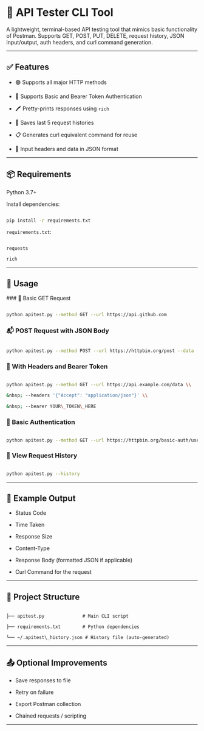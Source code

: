 # 🧪 API Tester CLI Tool



A lightweight, terminal-based API testing tool that mimics basic functionality of Postman. Supports GET, POST, PUT, DELETE, request history, JSON input/output, auth headers, and curl command generation.



---



## ✅ Features



* 🟢 Supports all major HTTP methods

* 🔐 Supports Basic and Bearer Token Authentication

* 🖍 Pretty-prints responses using `rich`

* 📜 Saves last 5 request histories

* 📋 Generates curl equivalent command for reuse

* 🧠 Input headers and data in JSON format



---



## 📦 Requirements



Python 3.7+



Install dependencies:



```bash

pip install -r requirements.txt

```



`requirements.txt`:



```

requests

rich

```



---



## 🚀 Usage



\### 🔎 Basic GET Request



```bash

python apitest.py --method GET --url https://api.github.com

```



### 📬 POST Request with JSON Body



```bash

python apitest.py --method POST --url https://httpbin.org/post --data '{"name": "Aayushman"}'

```



### 🔐 With Headers and Bearer Token



```bash

python apitest.py --method GET --url https://api.example.com/data \\

&nbsp; --headers '{"Accept": "application/json"}' \\

&nbsp; --bearer YOUR\_TOKEN\_HERE

```



### 🧾 Basic Authentication



```bash

python apitest.py --method GET --url https://httpbin.org/basic-auth/user/pass --auth user:pass

```



### 📜 View Request History



```bash

python apitest.py --history

```



---



## 🧰 Example Output



* Status Code

* Time Taken

* Response Size

* Content-Type

* Response Body (formatted JSON if applicable)

* Curl Command for the request



---



## 📂 Project Structure



```

├── apitest.py              # Main CLI script

├── requirements.txt        # Python dependencies

└── ~/.apitest\_history.json # History file (auto-generated)

```



---



## 📤 Optional Improvements



* Save responses to file

* Retry on failure

* Export Postman collection

* Chained requests / scripting



---



